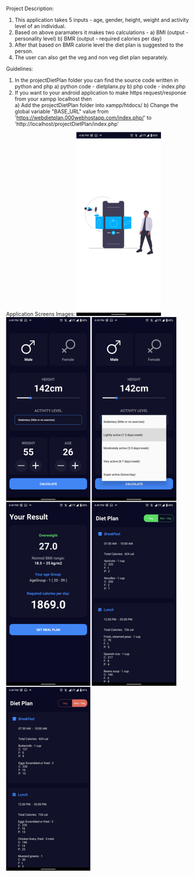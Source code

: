 Project Description:
1. This application takes 5 inputs - age, gender, height, weight and activity level of an individual.
2. Based on above paramaters it makes two calculations - 
     a) BMI (output - personality level) 
     b) BMR (output - required calories per day)   
3. After that based on BMR calorie level the diet plan is suggested to the person. 
4. The user can also get the veg and non veg diet plan separately. 


Guidelines:
1. In the projectDietPlan folder you can find the source code written in python and php 
   a) python code - dietplanx.py
   b) php code -  index.php
2. If you want to your android application to make https request/response from your xampp localhost then    
   a) Add the projectDietPlan folder into xampp/htdocs/
   b) Change the global variable "BASE_URL" value from 'https://webdietplan.000webhostapp.com/index.php/' 
      to 'http://localhost/projectDietPlan/index.php'


Application Screens Images:
<img src="images/image1.jpg" height='500'>
<img src="images/image2.jpg" height='500'>
<img src="images/image3.jpg" height='500'>
<img src="images/image4.jpg" height='500'>
<img src="images/image6.jpg" height='500'>
<img src="images/image7.jpg" height='500'>
